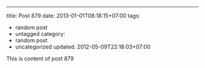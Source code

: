 ---
title: Post 879
date: 2013-01-01T08:18:15+07:00
tags:
  - random post
  - untagged
category:
  - random post
  - uncategorized
updated: 2012-05-09T22:18:03+07:00

This is content of post 879
